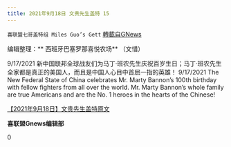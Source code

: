 ```yaml
---
title: 2021年9月18日 文贵先生盖特 15
---
```

`喜联盟七哥盖特组 Miles Guo’s Gett` [轉載自GNews](https://gnews.org/zh-hans/1542273/)

编辑整理：** 西班牙巴塞罗那喜悦农场** （文惜）

9/17/2021 新中国联邦全球战友们为马丁·班农先生庆祝百岁生日；马丁·班农先生全家都是真正的美国人，而且是中国人心目中首屈一指的英雄！
9/17/2021 The New Federal State of China celebrates Mr. Marty Bannon’s 100th birthday with fellow fighters from all over the world. Mr. Marty Bannon’s whole family are true Americans and are the No. 1 heroes in the hearts of the Chinese!

[【2021年9月18日】文贵先生盖特原文](https://gettr.com/post/pbik6z403d)

**喜联盟Gnews编辑部**

0

